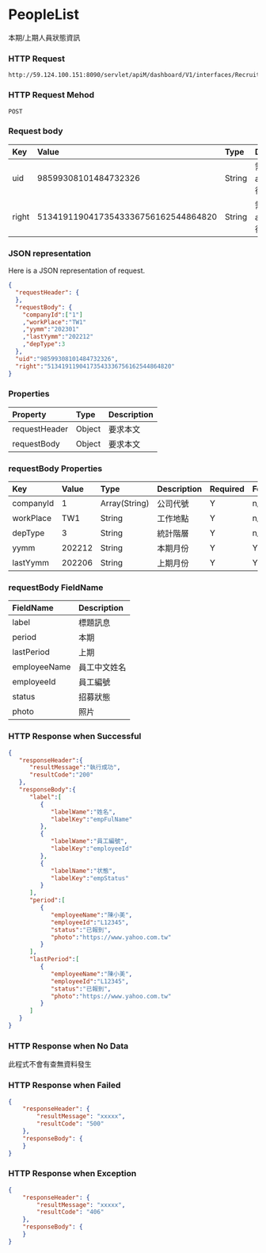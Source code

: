 # PeopleList
本期/上期人員狀態資訊

### HTTP Request
```
http://59.124.100.151:8090/servlet/apiM/dashboard/V1/interfaces/RecruitEfficiency/PeopleList
```

### HTTP Request Mehod
```
POST
```

### Request body
| Key | Value | Type | Description |
|:----------|:-------------|:-----|:------------|
| uid | 98599308101484732326 | String | 需透過apiLogin取得
| right | 51341911904173543336756162544864820 | String | 需透過apiLogin取得 |

### JSON representation
Here is a JSON representation of request.
```json
{
  "requestHeader": {
  },
  "requestBody": {
    "companyId":["1"]
    ,"workPlace":"TW1"
    ,"yymm":"202301"
    ,"lastYymm":"202212"
    ,"depType":3
  },
  "uid":"98599308101484732326",
  "right":"51341911904173543336756162544864820"
}
```

### Properties
| Property | Type | Description |
|:---------|:-----|:------------|
| requestHeader | Object | 要求本文 |
| requestBody | Object | 要求本文 |

### requestBody Properties
| Key | Value | Type | Description | Required | Format |
|:----------|:-------------|:-----|:------------|:------------|:------------|
| companyId | 1 | Array(String) | 公司代號 | Y | n/a |
| workPlace | TW1 | String | 工作地點 | Y | n/a |
| depType | 3 | String| 統計階層 | Y | n/a |
| yymm | 202212 | String | 本期月份 | Y | YYYYmm |
| lastYymm | 202206 | String | 上期月份 | Y | YYYYmm |

### requestBody FieldName
| FieldName | Description |
|:----------|:-------------|
| label | 標題訊息 |
| period | 本期 |
| lastPeriod | 上期 |
| employeeName | 員工中文姓名 |
| employeeId | 員工編號 |
| status | 招募狀態 |
| photo | 照片 |

### HTTP Response when Successful
```json
{
   "responseHeader":{
      "resultMessage":"執行成功",
      "resultCode":"200"
   },
   "responseBody":{
      "label":[
         {
            "labelWame":"姓名",
            "labelKey":"empFulName"
         },
         {
            "labelWame":"員工編號",
            "labelKey":"employeeId"
         },
         {
            "labelName":"状態",
            "labelKey":"empStatus"
         }
      ],
      "period":[
         {
            "employeeName":"陳小美",
            "employeeId":"L12345",
            "status":"已報到",
            "photo":"https://www.yahoo.com.tw"
         }
      ],
      "lastPeriod":[
         {
            "employeeName":"陳小美",
            "employeeId":"L12345",
            "status":"已報到",
            "photo":"https://www.yahoo.com.tw"
         }
      ]
   }
}
```

### HTTP Response when No Data
此程式不會有查無資料發生

### HTTP Response when Failed
```json
{
    "responseHeader": {
        "resultMessage": "xxxxx",
        "resultCode": "500"
    },
    "responseBody": {
    }
}
```

### HTTP Response when Exception
```json
{
    "responseHeader": {
        "resultMessage": "xxxxx",
        "resultCode": "406"
    },
    "responseBody": {
    }
}
```
